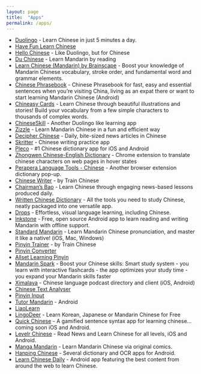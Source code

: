 ```yaml
---
layout: page
title:  "Apps"
permalink: /apps/
---
```

* [Duolingo](https://www.duolingo.com/course/zh-CN/en/Learn-Chinese-Online) - Learn Chinese in just 5 minutes a day.
* [Have Fun Learn Chinese](http://www.havefunlearnchinese.com/)
* [Hello Chinese](http://www.hellochinese.cc/) - Like Duolingo, but for Chinese
* [Du Chinese](https://www.duchinese.net/) - Learn Mandarin by reading
* [Learn Chinese (Mandarin) by Brainscape](https://www.brainscape.com/learn/chinese-mandarin) - Boost your knowledge of Mandarin Chinese vocabulary, stroke order, and fundamental word and grammar elements.
* [Chinese Phrasebook](https://play.google.com/store/apps/details?id=com.chinesephrasebook) - Chinese Phrasebook for fast, easy and essential sentences when you’re visiting China, living as an expat there or want to start learning Mandarin Chinese (Android)
* [Chineasy Cards](https://www.chineasy.com/learn/app/) - Learn Chinese through beautiful illustrations and stories! Build your vocabulary from a few simple characters to thousands of complex words.
* [ChineseSkill](http://chineseskill.com/) - Another Duolingo like learning app
* [Zizzle](http://www.zizzle.io/) - Learn Mandarin Chinese in a fun and efficient way
* [Decipher Chinese](http://www.decipherchinese.com/) - Daily, bite-sized news articles in Chinese
* [Skritter](https://skritter.com/) - Chinese writing practice app
* [Pleco](https://www.pleco.com/) - #1 Chinese dictionary app for iOS and Android
* [Zhongwen Chinese-English Dictionary](https://chrome.google.com/webstore/detail/zhongwen-chinese-english/kkmlkkjojmombglmlpbpapmhcaljjkde) - Chrome extension to translate chinese characters on web pages in hover states
* [Perapera Language Tools - Chinese](http://www.perapera.org/category/chinese/) - Another browser extension dictionary pop-up.
* [Chinese Writer](http://www.trainchinese.com/v2/viewApps.php?rAp=0) - by Train Chinese
* [Chairman’s Bao](https://www.thechairmansbao.com/the-chairmans-bao-app/) - Learn Chinese through engaging news-based lessons produced daily.
* [Written Chinese Dictionary](https://www.writtenchinese.com/) - All the tools you need to study Chinese, neatly packaged into one versatile app.
* [Drops](http://languagedrops.com/) - Effortless, visual language learning, including Chinese.
* [Inkstone](https://www.skishore.me/inkstone/) - Free, open source Android app to learn reading and writing Mandarin with offline support.
* [Standard Mandarin](http://www.standardmandarin.com/) - Learn Mandarin Chinese pronunciation, and master it like a native! (iOS, Mac, Windows)
* [Pinyin Trainer](https://itunes.apple.com/gb/app/pinyin-trainer-by-trainchinese/id376797304?mt=8) - by Train Chinese
* [Pinyin Converter](https://itunes.apple.com/us/app/pinyin-converter-convert-hanzi-to-hanyu-p%C4%ABny%C4%ABn/id434120323?mt=8)
* [Allset Learning Pinyin](https://itunes.apple.com/gb/app/allset-learning-pinyin/id483673874?mt=8)
* [Mandarin Spark](https://mandarinspark.com) - Boost your Chinese skills: Smart study system - you learn with interactive flashcards - the app optimizes your study time - you expand your Mandarin skills faster
* [Ximalaya](http://www.ximalaya.com/download/) - Chinese language podcast directory and client (iOS, Android)
* [Chinese Text Analyser](https://www.chinesetextanalyser.com/)
* [Pinyin Input](https://www.pinyinput.net/)
* [Tutor Mandarin](https://play.google.com/store/apps/details?id=inc.osbay.android.tutormandarin) - Android
* [LiaoLearn](http://liaolearn.com/)
* [LingoDeer](https://www.lingodeer.com/) - Learn Korean, Japanese   or Mandarin Chinese for Free
* [Quick Chinese](https://quickchineseapp.com/) - A gamified sentence syntax app for learning chinese... coming soon iOS and Android.
* [Levelr Chinese](http://levelr.io/learnchinese/) - Read News and Learn Chinese for all levels, iOS and Android.
* [Manga Mandarin](http://www.funnybean.com/) - Learn Mandarin Chinese via original comics.
* [Hanping Chinese](http://hanpingchinese.com/) - Several dictionary and OCR apps for Android.
* [Learn Chinese Daily](https://play.google.com/store/apps/details?id=com.learn.chinese.daily) - Android app featuring the best content from around the web to learn Chinese.

